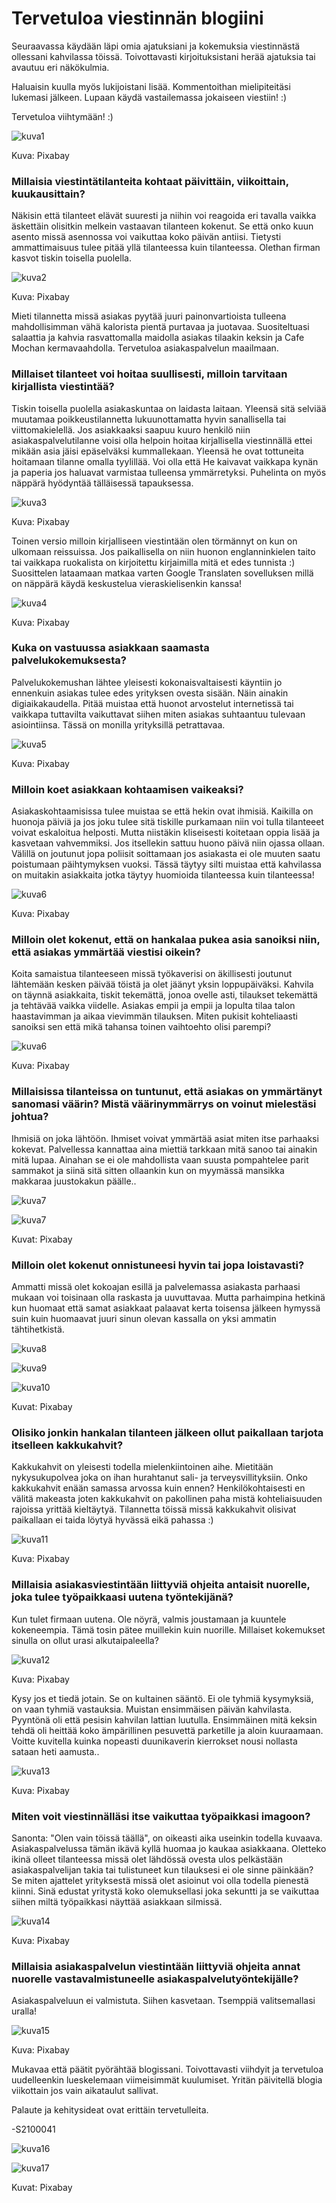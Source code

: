 # Tervetuloa viestinnän blogiini


Seuraavassa käydään läpi omia ajatuksiani ja kokemuksia viestinnästä ollessani kahvilassa töissä. Toivottavasti kirjoituksistani herää ajatuksia tai avautuu eri näkökulmia. 

Haluaisin kuulla myös lukijoistani lisää. Kommentoithan mielipiteitäsi lukemasi jälkeen. Lupaan käydä vastailemassa jokaiseen viestiin! :)

Tervetuloa viihtymään! :)

![kuva1](https://pixabay.com/get/gf7804a6b59c2a89c304df7ee5f4b675ad40a9fe20a56eaf47dd733ffc78c5041fad5a7eb62b1c7f9f702346192fb8bd7_640.jpg)

Kuva: Pixabay

### Millaisia viestintätilanteita kohtaat päivittäin, viikoittain, kuukausittain? 

Näkisin että tilanteet elävät suuresti ja niihin voi reagoida eri tavalla vaikka äskettäin olisitkin melkein vastaavan tilanteen kokenut. Se että onko kuun asento missä asennossa voi vaikuttaa koko päivän antiisi. Tietysti ammattimaisuus tulee pitää yllä tilanteessa kuin tilanteessa. Olethan firman kasvot tiskin toisella puolella.

![kuva2](https://pixabay.com/get/g296161f18aea54b3d3aaa3319c39a741248262eb2c168726b26170ac98461e904a1ef58a4cdf512203bb59b6e1eecfba_640.jpg)

Kuva: Pixabay


Mieti tilannetta missä asiakas pyytää juuri painonvartioista tulleena mahdollisimman vähä kalorista pientä purtavaa ja juotavaa. Suositeltuasi salaattia ja kahvia rasvattomalla maidolla asiakas tilaakin keksin ja Cafe Mochan kermavaahdolla. Tervetuloa asiakaspalvelun maailmaan.

### Millaiset tilanteet voi hoitaa suullisesti, milloin tarvitaan kirjallista viestintää?

Tiskin toisella puolella asiakaskuntaa on laidasta laitaan. Yleensä sitä selviää muutamaa poikkeustilannetta lukuunottamatta hyvin sanallisella tai viittomakielellä. Jos asiakkaaksi saapuu kuuro henkilö niin asiakaspalvelutilanne voisi olla helpoin hoitaa kirjallisella viestinnällä ettei mikään asia jäisi epäselväksi kummallekaan. Yleensä he ovat tottuneita hoitamaan tilanne omalla tyylillää. Voi olla että He kaivavat vaikkapa kynän ja paperia jos haluavat varmistaa tulleensa ymmärretyksi. Puhelinta on myös näppärä hyödyntää tälläisessä tapauksessa.

![kuva3](https://pixabay.com/get/g385d1cc538920346ea9753f7f756ed39435cfbc3f21bf61e82a7abfc7fc6c8b78aa2e58ed29d5ae8dc7f83135b17e255_640.jpg)

Kuva: Pixabay


Toinen versio milloin kirjalliseen viestintään olen törmännyt on kun on ulkomaan reissuissa. Jos paikallisella on niin huonon englanninkielen taito tai vaikkapa ruokalista on kirjoitettu kirjaimilla mitä et edes tunnista :) Suosittelen lataamaan matkaa varten Google Translaten sovelluksen millä on näppärä käydä keskustelua vieraskielisenkin kanssa!

![kuva4](https://pixabay.com/get/g401177cb848c0f9e332e707dea84df4d2089826c553520a82943f5eaf749d4945894964ade1d5ad32bfa3ce4781feea4_640.jpg)

Kuva: Pixabay


### Kuka on vastuussa asiakkaan saamasta palvelukokemuksesta?

Palvelukokemushan lähtee yleisesti kokonaisvaltaisesti käyntiin jo ennenkuin asiakas tulee edes yrityksen ovesta sisään. Näin ainakin digiaikakaudella. Pitää muistaa että huonot arvostelut internetissä tai vaikkapa tuttavilta vaikuttavat siihen miten asiakas suhtaantuu tulevaan asiointiinsa. Tässä on monilla yrityksillä petrattavaa.

![kuva5](https://pixabay.com/get/gc53076717188a91b00bc6c1be29a919b350239f15126a5ff4be2657c15233fe9e8df01a10991ed2c6682834368df47cf_640.jpg)

Kuva: Pixabay


### Milloin koet asiakkaan kohtaamisen vaikeaksi?

Asiakaskohtaamisissa tulee muistaa se että hekin ovat ihmisiä. Kaikilla on huonoja päiviä ja jos joku tulee sitä tiskille purkamaan niin voi tulla tilanteeet voivat eskaloitua helposti. Mutta niistäkin kliseisesti koitetaan oppia lisää ja kasvetaan vahvemmiksi. Jos itsellekin sattuu huono päivä niin ojassa ollaan. Välillä on joutunut jopa poliisit soittamaan jos asiakasta ei ole muuten saatu poistumaan päihtymyksen vuoksi. Tässä täytyy silti muistaa että kahvilassa on muitakin asiakkaita jotka täytyy huomioida tilanteessa kuin tilanteessa!

![kuva6](https://pixabay.com/get/g9a2838fd32db2a13e721f896accfad2ea45924a48696f5cdb1d8b0f4df8b1687362f6045049dd99f0d3e0b08ce6cde19_640.jpg)

Kuva: Pixabay


### Milloin olet kokenut, että on hankalaa pukea asia sanoiksi niin, että asiakas ymmärtää viestisi oikein?

Koita samaistua tilanteeseen missä työkaverisi on äkillisesti joutunut lähtemään kesken päivää töistä ja olet jäänyt yksin loppupäiväksi. Kahvila on täynnä asiakkaita, tiskit tekemättä, jonoa ovelle asti, tilaukset tekemättä ja tehtävää vaikka viidelle. Asiakas empii ja empii ja lopulta tilaa talon haastavimman ja aikaa vievimmän tilauksen. Miten pukisit kohteliaasti sanoiksi sen että mikä tahansa toinen vaihtoehto olisi parempi? 

![kuva6](https://pixabay.com/get/g676900afd8551b43aaa415d7607d2c8c638987ca88d92320663a0e3eafa76528062d814441ccd7ffffb2e479ffabd606_640.jpg)

Kuva: Pixabay


### Millaisissa tilanteissa on tuntunut, että asiakas on ymmärtänyt sanomasi väärin? Mistä väärinymmärrys on voinut mielestäsi johtua?

Ihmisiä on joka lähtöön. Ihmiset voivat ymmärtää asiat miten itse parhaaksi kokevat. Palvellessa kannattaa aina miettiä tarkkaan mitä sanoo tai ainakin mitä lupaa. Ainahan se ei ole mahdollista vaan suusta pompahtelee parit sammakot ja siinä sitä sitten ollaankin kun on myymässä mansikka makkaraa juustokakun päälle..

![kuva7](https://pixabay.com/get/g9d3d2c53079728b7759af2c6acd2e6fcfc3ee769922971c816d56b6aee3761846f9f59a35058b4eb967fda455046dc16_640.jpg)

![kuva7](https://pixabay.com/get/g06c66f9f0c4eb7b989e2afd9918be43034e7e393fffd6cdd34762477272b5c1217fc5d11070e9f0e826c6ee074c38842_640.jpg)

Kuvat: Pixabay


### Milloin olet kokenut onnistuneesi hyvin tai jopa loistavasti? 

Ammatti missä olet kokoajan esillä ja palvelemassa asiakasta parhaasi mukaan voi toisinaan olla raskasta ja uuvuttavaa. Mutta parhaimpina hetkinä kun huomaat että samat asiakkaat palaavat kerta toisensa jälkeen hymyssä suin kuin huomaavat juuri sinun olevan kassalla on yksi ammatin tähtihetkistä.

![kuva8](https://pixabay.com/get/gf725ed747110e5496bdacf659a083a6841306c5f48a014b81161d2ccec24ebbcee5b7c970e552add6022d273e0741534_640.jpg)

![kuva9](https://pixabay.com/get/g65b779f50459f1900d9b415c1143ff9344d10e71fff010679e240d934cd4ac89ea436a2f74b726556f9c3dc7b3c3f235_640.jpg)

![kuva10](https://pixabay.com/get/g78d7758e64aa15a4d351f39db7b9f7707c054a357685d4848ab720e2f8ce92b849e73090275d5322fecc30aab015a827_640.jpg)

Kuvat: Pixabay


### Olisiko jonkin hankalan tilanteen jälkeen ollut paikallaan tarjota itselleen kakkukahvit?

Kakkukahvit on yleisesti todella mielenkiintoinen aihe. Mietitään nykysukupolvea joka on ihan hurahtanut sali- ja terveysvillityksiin. Onko kakkukahvit enään samassa arvossa kuin ennen? Henkilökohtaisesti en välitä makeasta joten kakkukahvit on pakollinen paha mistä kohteliaisuuden rajoissa yrittää kieltäytyä. Tilannetta töissä missä kakkukahvit olisivat paikallaan ei taida löytyä hyvässä eikä pahassa :)

![kuva11](https://pixabay.com/get/g7c13c8d9603401b8ccbfd86c9edaed7b7e68b4935e742fc6dfcbdc94a315ddbb54287714e21cb654bf223ede13b0096e_640.jpg)

Kuva: Pixabay


### Millaisia asiakasviestintään liittyviä ohjeita antaisit nuorelle, joka tulee työpaikkaasi uutena työntekijänä?

Kun tulet firmaan uutena. Ole nöyrä, valmis joustamaan ja kuuntele kokeneempia. Tämä tosin pätee muillekin kuin nuorille. Millaiset kokemukset sinulla on ollut urasi alkutaipaleella? 

![kuva12](https://pixabay.com/get/gadfc7fc42cab6974f83e4618c27075b6158d0fdf0916a2eac1496fe63eef6525560aa8d145ce649ac77cf6bd216f2371_640.jpg)

Kuva: Pixabay


Kysy jos et tiedä jotain. Se on kultainen sääntö. Ei ole tyhmiä kysymyksiä, on vaan tyhmiä vastauksia. Muistan ensimmäisen päivän kahvilasta. Pyyntönä oli että pesisin kahvilan lattian luutulla. Ensimmäinen mitä keksin tehdä oli heittää koko ämpärillinen pesuvettä parketille ja aloin kuuraamaan. Voitte kuvitella kuinka nopeasti duunikaverin kierrokset nousi nollasta sataan heti aamusta..

![kuva13](https://pixabay.com/get/g57853d69479ad201a9d771c9e222dc546ed65a30ee8ce9d270eb1e0b039ef2d0891395b52da394a7728a867e8e6becfa_640.jpg)

Kuva: Pixabay


### Miten voit viestinnälläsi itse vaikuttaa työpaikkasi imagoon?

Sanonta: "Olen vain töissä täällä", on oikeasti aika useinkin todella kuvaava. Asiakaspalvelussa tämän ikävä kyllä huomaa jo kaukaa asiakkaana. Oletteko ikinä olleet tilanteessa missä olet lähdössä ovesta ulos pelkästään asiakaspalvelijan takia tai tulistuneet kun tilauksesi ei ole sinne päinkään? Se miten ajattelet yrityksestä missä olet asioinut voi olla todella pienestä kiinni. Sinä edustat yritystä koko olemuksellasi joka sekuntti ja se vaikuttaa siihen miltä työpaikkasi näyttää asiakkaan silmissä.

![kuva14](https://pixabay.com/get/gddb2a0cb7939360ae26906526178cc19d937159e556130e529d7bde563309c244be206ec706a9c90c52dc55765409583_1280.jpg)

Kuva: Pixabay


### Millaisia asiakaspalvelun viestintään liittyviä ohjeita annat nuorelle vastavalmistuneelle asiakaspalvelutyöntekijälle?

Asiakaspalveluun ei valmistuta. Siihen kasvetaan. Tsemppiä valitsemallasi uralla!

![kuva15](https://pixabay.com/get/g35868982fcac53d4b558ff58e24fa3bc8eaaa232cb97ef0c664b83550103d27d2848616f4b52f5da37ecb6ba43ca29a6_640.jpg)

Kuva: Pixabay


Mukavaa että päätit pyörähtää blogissani. Toivottavasti viihdyit ja tervetuloa uudelleenkin lueskelemaan viimeisimmät kuulumiset. Yritän päivitellä blogia viikottain jos vain aikataulut sallivat.

Palaute ja kehitysideat ovat erittäin tervetulleita.

-S2100041

![kuva16](https://pixabay.com/get/g66765c98a6e41047b0c4e135f8435847ce763d03025c76bed52735943cb006f94d8a47a9f1cfa8ac660ed409df3ff81d_1280.jpg)

![kuva17](https://pixabay.com/get/ga1859368c91f7d247e834f42b40c00ae571ec1585c8552b6c251f7c44b343e652b32e1047abf4b27a079db31b79719b7_1280.jpg)

Kuvat: Pixabay
